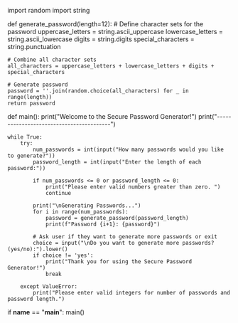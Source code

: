 import random
import string

def generate_password(length=12):
    # Define character sets for the password
    uppercase_letters = string.ascii_uppercase
    lowercase_letters = string.ascii_lowercase
    digits = string.digits
    special_characters = string.punctuation

    # Combine all character sets
    all_characters = uppercase_letters + lowercase_letters + digits + special_characters

    # Generate password
    password = ''.join(random.choice(all_characters) for _ in range(length))
    return password

def main():
    print("Welcome to the Secure Password Generator!")
    print("-----------------------------------------")

    while True:
        try:
            num_passwords = int(input("How many passwords would you like to generate?"))
            password_length = int(input("Enter the length of each password:"))
            
            if num_passwords <= 0 or password_length <= 0:
                print("Please enter valid numbers greater than zero. ")
                continue
            
            print("\nGenerating Passwords...")
            for i in range(num_passwords):
                password = generate_password(password_length)
                print(f"Password {i+1}: {password}")

            # Ask user if they want to generate more passwords or exit
            choice = input("\nDo you want to generate more passwords? (yes/no):").lower()
            if choice != 'yes':
                print("Thank you for using the Secure Password Generator!")
                break

        except ValueError:
            print("Please enter valid integers for number of passwords and password length.")

if __name__ == "__main__":
    main()
